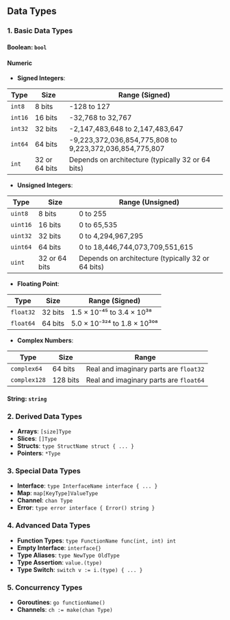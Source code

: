 ## Data Types

### 1. Basic Data Types

#### Boolean: `bool`

#### Numeric

- **Signed Integers**:

| **Type**  | **Size**    | **Range (Signed)**                                        |
|-----------|-------------|-----------------------------------------------------------|
| `int8`    | 8 bits      | -128 to 127                                               |
| `int16`   | 16 bits     | -32,768 to 32,767                                         |
| `int32`   | 32 bits     | -2,147,483,648 to 2,147,483,647                           |
| `int64`   | 64 bits     | -9,223,372,036,854,775,808 to 9,223,372,036,854,775,807   |
| `int`     | 32 or 64 bits | Depends on architecture (typically 32 or 64 bits)        |

- **Unsigned Integers**:

| **Type**  | **Size**    | **Range (Unsigned)**                                      |
|-----------|-------------|-----------------------------------------------------------|
| `uint8`   | 8 bits      | 0 to 255                                                   |
| `uint16`  | 16 bits     | 0 to 65,535                                                |
| `uint32`  | 32 bits     | 0 to 4,294,967,295                                         |
| `uint64`  | 64 bits     | 0 to 18,446,744,073,709,551,615                           |
| `uint`    | 32 or 64 bits | Depends on architecture (typically 32 or 64 bits)        |

- **Floating Point**:

| **Type**  | **Size**    | **Range (Signed)**                                        |
|-----------|-------------|-----------------------------------------------------------|
| `float32` | 32 bits     | 1.5 × 10⁻⁴⁵ to 3.4 × 10³⁸                               |
| `float64` | 64 bits     | 5.0 × 10⁻³²⁴ to 1.8 × 10³⁰⁸                             |

- **Complex Numbers**:

| **Type**     | **Size**    | **Range**                                                 |
|--------------|-------------|-----------------------------------------------------------|
| `complex64`  | 64 bits     | Real and imaginary parts are `float32`                    |
| `complex128` | 128 bits    | Real and imaginary parts are `float64`                    |

#### String: `string`

### 2. Derived Data Types

- **Arrays**: `[size]Type`
- **Slices**: `[]Type`
- **Structs**: `type StructName struct { ... }`
- **Pointers**: `*Type`

### 3. Special Data Types

- **Interface**: `type InterfaceName interface { ... }`
- **Map**: `map[KeyType]ValueType`
- **Channel**: `chan Type`
- **Error**: `type error interface { Error() string }`

### 4. Advanced Data Types

- **Function Types**: `type FunctionName func(int, int) int`
- **Empty Interface**: `interface{}`
- **Type Aliases**: `type NewType OldType`
- **Type Assertion**: `value.(type)`
- **Type Switch**: `switch v := i.(type) { ... }`

### 5. Concurrency Types

- **Goroutines**: `go functionName()`
- **Channels**: `ch := make(chan Type)`
